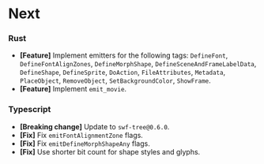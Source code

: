 # Next

### Rust

- **[Feature]** Implement emitters for the following tags: `DefineFont`, `DefineFontAlignZones`, `DefineMorphShape`, `DefineSceneAndFrameLabelData`, `DefineShape`, `DefineSprite`, `DoAction`, `FileAttributes`, `Metadata`, `PlaceObject`, `RemoveObject`, `SetBackgroundColor`, `ShowFrame`.
- **[Feature]** Implement `emit_movie`.

### Typescript

- **[Breaking change]** Update to `swf-tree@0.6.0`.
- **[Fix]** Fix `emitFontAlignmentZone` flags.
- **[Fix]** Fix `emitDefineMorphShapeAny` flags.
- **[Fix]** Use shorter bit count for shape styles and glyphs.
